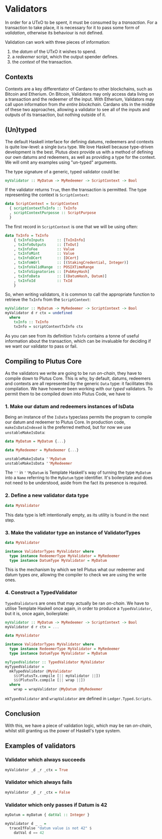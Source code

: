 # Validators

In order for a UTxO to be spent, it must be consumed by a _transaction_. For a
transaction to take place, it is necessary for it to pass some form of
_validation_, otherwise its behaviour is not defined.

Validation can work with three pieces of information:

1. the _datum_ of the UTxO it wishes to spend.
2. a _redeemer_ script, which the output spender defines.
3. the _context_ of the transaction.

## Contexts

Contexts are a key differentiator of Cardano to other blockchains, such as
Bitcoin and Etherium. On Bitcoin, Validators may only access data living on a
transaction and the redeemer of the input. With Etherium, Validators may call
upon information from _the entire blockchain_. Cardano sits in the middle of
these two approaches, allowing a validator to see all of the inputs and outputs
of its transaction, but nothing outside of it.

## (Un)typed

The default Haskell interface for defining datums, redeemers and contexts is
quite low-level: a single `Data` type. We love Haskell because type-driven
development is the best. Plutus _does_ provide us with a method of defining our
own datums and redeemers, as well as providing a type for the context. We will
omit any examples using "un-typed" arguments.

The type signature of a generic, typed validator could be:

```haskell
myValidator :: MyDatum -> MyRedeemer -> ScriptContext -> Bool
```

If the validator returns `True`, then the transaction is permitted. The type
representing the context is `ScriptContext`:

```haskell
data ScriptContext = ScriptContext 
  { scriptContextTxInfo :: TxInfo
  , scriptContextPurposse :: ScriptPurpose
  }
```

The first record in `ScriptContext` is one that we will be using often:

```haskell
data TxInfo = TxInfo
    { txInfoInputs      :: [TxInInfo] 
    , txInfoOutputs     :: [TxOut] 
    , txInfoFee         :: Value 
    , txInfoMint        :: Value
    , txInfoDCert       :: [DCert]
    , txInfoWdrl        :: [(StakingCredential, Integer)] 
    , txInfoValidRange  :: POSIXTimeRange 
    , txInfoSignatories :: [PubKeyHash] 
    , txInfoData        :: [(DatumHash, Datum)]
    , txInfoId          :: TxId
    }
```

So, when writing validators, it is common to call the appropriate function to
retrieve the `TxInfo` from the `ScriptContext`:

```haskell
myValidator :: MyDatum -> MyRedeemer -> ScriptContext -> Bool 
myValidator d r ctx = undefined 
  where 
    txInfo :: TxInfo 
    txInfo = scriptContextTxInfo ctx
```

As you can see from its definition `TxInfo` contains a tonne of useful
information about the transaction, which can be invaluable for deciding if we
want our validator to pass or fail.

## Compiling to Plutus Core

As the validators we write are going to be run _on-chain_, they have to compile
down to Plutus Core. This is why, by default, datums, redeemers and contexts are
all represented by the generic `Data` type: it facilitates this compilation. We
have however been working with our _typed_ validators. To permit them to be
compiled down into Plutus Code, we have to

### 1. Make our datum and redeemers instances of IsData

Being an instance of the `IsData` typeclass permits the program to compile our
datum and redeemer to Plutus Core. In production code, `makeIsDataIndexed` is
the preferred method, but for now we use `unstableMakeIsData`:

```haskell
data MyDatum = MyDatum {...}

data MyRedeemer = MyRedeemer {...}

unstableMakeIsData ''MyDatum 
unstableMakeIsData ''MyRedeemer
```

The `''` in `''MyDatum` is Template Haskell's way of turning the type `MyDatum`
into a `Name` referring to the `MyDatum` type identifier. It's boilerplate and
does not need to be understood, aside from the fact its presence is required.

### 2. Define a new validator data type

```haskell
data MyValidator
```

This data type is left intentionally empty, as its utility is found in the next
step.

### 3. Make the validator type an instance of ValidatorTypes

```haskell
data MyValidator 

instance ValidatorTypes MyValidator where 
  type instance RedeemerType MyValidator = MyRedeemer 
  type instance DatumType MyValidator = MyDatum
```

This is the mechanism by which we tell Plutus what our redeemer and datum types
_are_, allowing the compiler to check we are using the write ones.

### 4. Construct a TypedValidator

`TypedValidator`s are ones that may actually be ran _on-chain_. We have to
utilise Template Haskell once again, in order to produce a `TypedValidator`, but
it is, once again, boilerplate:

```haskell
myValidator :: MyDatum -> MyRedeemer -> ScriptContext -> Bool 
myValidator d r ctx = ...

data MyValidator 

instance ValidatorTypes MyValidator where 
  type instance RedeemerType MyValidator = MyRedeemer 
  type instance DatumType MyValidator = MyDatum

myTypedValidator :: TypedValidator MyValidator
myTypedValidator = 
  mkTypedValidator @MyValidator
    $$(PlutusTx.compile [|| myValidator ||])
    $$(PlutusTx.compile [|| wrap ||])
  where 
    wrap = wrapValidator @MyDatum @MyRedeemer
```

`mkTypedValidator` and `wrapValidator` are defined in `Ledger.Typed.Scripts`.

## Conclusion

With this, we have a piece of validation logic, which may be ran _on-chain_,
whilst still granting us the power of Haskell's type system.

## Examples of validators

### Validator which always succeeds

```haskell
myValidator _d _r _ctx = True
```

### Validator which always fails

```haskell
myValidator _d _r _ctx = False
```

### Validator which only passes if Datum is 42

```haskell
myDatum = myDatum { datVal :: Integer }

myValidator d _ _ = 
  traceIfFalse "datum value is not 42" $ 
    datVal d == 42
```
